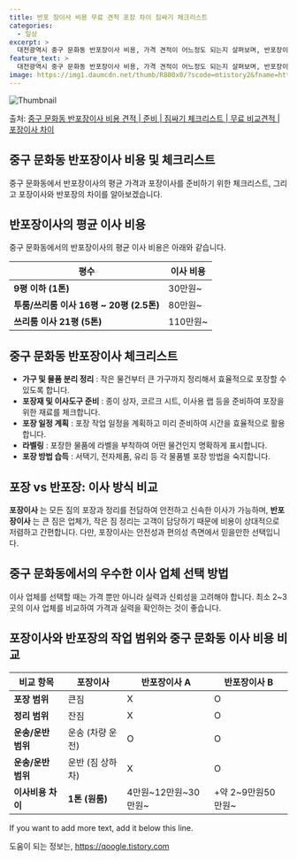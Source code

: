```yaml
---
title: 반포 장이사 비용 무료 견적 포장 차이 짐싸기 체크리스트
categories:
  - 일상
excerpt: >
  대전광역시 중구 문화동 반포장이사 비용, 가격 견적이 어느정도 되는지 살펴보며, 반포장이사를 준비함에 있어 짐싸기 준비 체크리스트가 무엇인지 보겠습니다. 마지막으로 포장이사와 차이점을 통해 무료 비교견적으로 어떤 것이 더 합리적인 선택인지 공유 드립니다.중구 문화동 포장이사 견적 샘플 보기 👈 클릭중구 문화동 포장이사 가격 살펴보기 👈 클릭중구 문화동 반포장이사 평균 이사 비용평수중구 문화동 평균 이사 비용원룸 이사9평 이하 (1톤)30만원~투룸/쓰리룸 이사16평 ~ 20평 (2.5톤)80만원~쓰리룸 이사21평 (5톤) ~110만원~우리집 무료 이사견적 받기 👈 클릭포장 vs 반포장: 이사 방식 비교포장이사와 반포장이사의 가장 큰 차이점 중 하나는 작업 범위에 따른 짐 정리 방식입니다.포장이사는 모..
feature_text: >
  대전광역시 중구 문화동 반포장이사 비용, 가격 견적이 어느정도 되는지 살펴보며, 반포장이사를 준비함에 있어 짐싸기 준비 체크리스트가 무엇인지 보겠습니다. 마지막으로 포장이사와 차이점을 통해 무료 비교견적으로 어떤 것이 더 합리적인 선택인지 공유 드립니다.중구 문화동 포장이사 견적 샘플 보기 👈 클릭중구 문화동 포장이사 가격 살펴보기 👈 클릭중구 문화동 반포장이사 평균 이사 비용평수중구 문화동 평균 이사 비용원룸 이사9평 이하 (1톤)30만원~투룸/쓰리룸 이사16평 ~ 20평 (2.5톤)80만원~쓰리룸 이사21평 (5톤) ~110만원~우리집 무료 이사견적 받기 👈 클릭포장 vs 반포장: 이사 방식 비교포장이사와 반포장이사의 가장 큰 차이점 중 하나는 작업 범위에 따른 짐 정리 방식입니다.포장이사는 모..
image: https://img1.daumcdn.net/thumb/R800x0/?scode=mtistory2&fname=https%3A%2F%2Fblog.kakaocdn.net%2Fdn%2Fc9bPf2%2FbtsHb6LqUSC%2FPzSfhjNnjkA3BxKkzWpnJk%2Fimg.webp
---
```


![Thumbnail](https://img1.daumcdn.net/thumb/R800x0/?scode=mtistory2&fname=https%3A%2F%2Fblog.kakaocdn.net%2Fdn%2Fc9bPf2%2FbtsHb6LqUSC%2FPzSfhjNnjkA3BxKkzWpnJk%2Fimg.webp)

<p>출처: <a href="https://qoogle.tistory.com/9709" rel="dofollow">중구 문화동 반포장이사 비용 견적 | 준비 | 짐싸기 체크리스트 | 무료 비교견적 | 포장이사 차이</a> </p>

## 중구 문화동 반포장이사 비용 및 체크리스트

중구 문화동에서 반포장이사의 평균 가격과 포장이사를 준비하기 위한 체크리스트, 그리고 포장이사와 반포장의 차이를 알아보겠습니다.

## 반포장이사의 평균 이사 비용

중구 문화동에서의 반포장이사의 평균 이사 비용은 아래와 같습니다.

**평수** | **이사 비용**  
---|---  
**9평 이하 (1톤)** | 30만원~  
**투룸/쓰리룸 이사 16평 ~ 20평 (2.5톤)** | 80만원~  
**쓰리룸 이사 21평 (5톤)** | 110만원~  
  


## **중구 문화동 반포장이사 체크리스트**

  * **가구 및 물품 분리 정리** : 작은 물건부터 큰 가구까지 정리해서 효율적으로 포장할 수 있도록 합니다.
  * **포장재 및 이사도구 준비** : 종이 상자, 코르크 시트, 이사용 랩 등을 준비하여 포장을 위한 재료를 체크합니다.
  * **포장 일정 계획** : 포장 작업 일정을 계획하고 미리 준비하여 시간을 효율적으로 활용합니다.
  * **라벨링** : 포장한 물품에 라벨을 부착하여 어떤 물건인지 명확하게 표시합니다.
  * **포장 방법 습득** : 서택기, 전자제품, 유리 등 각 물품별 포장 방법을 숙지합니다.



## **포장 vs 반포장: 이사 방식 비교**

**포장이사** 는 모든 짐의 포장과 정리를 전담하여 안전하고 신속한 이사가 가능하며, **반포장이사** 는 큰 짐은 업체가, 작은 짐
정리는 고객이 담당하기 때문에 비용이 상대적으로 저렴하고 간편합니다. 다만, 포장이사는 안전성과 편의성 측면에서 믿을만한 선택입니다.

## **중구 문화동에서의 우수한 이사 업체 선택 방법**

이사 업체를 선택할 때는 가격 뿐만 아니라 실력과 신뢰성을 고려해야 합니다. 최소 2~3곳의 이사 업체를 비교하여 가격과 실력을 확인하는
것이 좋습니다.



## **포장이사와 반포장의 작업 범위와 중구 문화동 이사 비용 비교**

**비교 항목** | **포장이사** | **반포장이사 A** | **반포장이사 B**  
---|---|---|---  
**포장 범위** | 큰짐 | X | O  
**정리 범위** | 잔짐 | X | O  
**운송/운반 범위** | 운송 (차량 운전) | O | O  
**운송/운반 범위** | 운반 (짐 상하차) | X | O  
**이사비용 차이** | **1톤 (원룸)** | 4만원~12만원~30만원~ | +약 2~9만원50만원~  
  


If you want to add more text, add it below this line.

 

도움이 되는 정보는, <a href="https://qoogle.tistory.com" rel="dofollow">https://qoogle.tistory.com</a>


